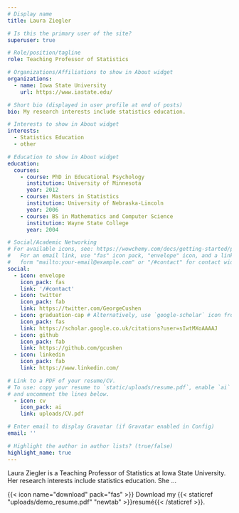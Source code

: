 ```yaml
---
# Display name
title: Laura Ziegler

# Is this the primary user of the site?
superuser: true

# Role/position/tagline
role: Teaching Professor of Statistics

# Organizations/Affiliations to show in About widget
organizations:
  - name: Iowa State University
    url: https://www.iastate.edu/

# Short bio (displayed in user profile at end of posts)
bio: My research interests include statistics education.

# Interests to show in About widget
interests:
  - Statistics Education
  - other

# Education to show in About widget
education:
  courses:
    - course: PhD in Educational Psychology
      institution: University of Minnesota
      year: 2012
    - course: Masters in Statistics
      institution: University of Nebraska-Lincoln
      year: 2006
    - course: BS in Mathematics and Computer Science
      institution: Wayne State College
      year: 2004

# Social/Academic Networking
# For available icons, see: https://wowchemy.com/docs/getting-started/page-builder/#icons
#   For an email link, use "fas" icon pack, "envelope" icon, and a link in the
#   form "mailto:your-email@example.com" or "/#contact" for contact widget.
social:
  - icon: envelope
    icon_pack: fas
    link: '/#contact'
  - icon: twitter
    icon_pack: fab
    link: https://twitter.com/GeorgeCushen
  - icon: graduation-cap # Alternatively, use `google-scholar` icon from `ai` icon pack
    icon_pack: fas
    link: https://scholar.google.co.uk/citations?user=sIwtMXoAAAAJ
  - icon: github
    icon_pack: fab
    link: https://github.com/gcushen
  - icon: linkedin
    icon_pack: fab
    link: https://www.linkedin.com/

# Link to a PDF of your resume/CV.
# To use: copy your resume to `static/uploads/resume.pdf`, enable `ai` icons in `params.toml`,
# and uncomment the lines below.
  - icon: cv
    icon_pack: ai
    link: uploads/CV.pdf

# Enter email to display Gravatar (if Gravatar enabled in Config)
email: ''

# Highlight the author in author lists? (true/false)
highlight_name: true
---
```


Laura Ziegler is a Teaching Professor of Statistics at Iowa State University. Her research interests include statistics education. She ...

{{< icon name="download" pack="fas" >}} Download my {{< staticref "uploads/demo_resume.pdf" "newtab" >}}resumé{{< /staticref >}}.
